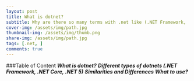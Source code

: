 ```yaml
---
layout: post
title: What is dotnet?
subtitle: Why are there so many terms with .net like (.NET Framework, .NET Core,.NET 5)?
cover-img: /assets/img/path.jpg
thumbnail-img: /assets/img/thumb.png
share-img: /assets/img/path.jpg
tags: [.net, ]
comments: true
---
```


###Table of Content
**_What is dotnet?_**
**_Different types of dotnets (.NET Framework, .NET Core, .NET 5)_**
**_Similarities and Differences_**
**_What to use?_**






